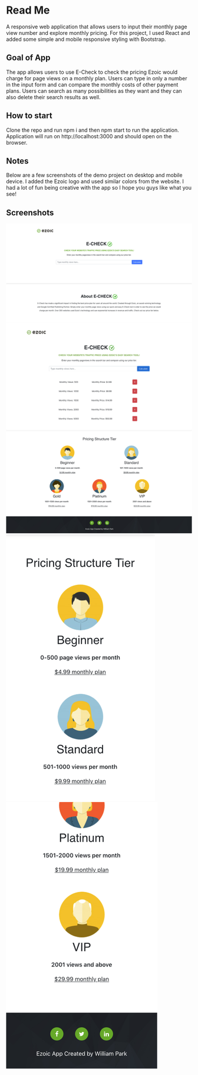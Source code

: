 # Read Me
A responsive web application that allows users to input their monthly page view number and explore monthly pricing. For this project, I used React and added some simple and mobile responsive styling with Bootstrap.

## Goal of App
The app allows users to use E-Check to check the pricing Ezoic would charge for page views on a monthly plan. Users can type in only a number in the input form and can compare the monthly costs of other payment plans. Users can search as many possibilities as they want and they can also delete their search results as well.

## How to start
Clone the repo and run npm i and then npm start to run the application. Application will run on http://localhost:3000 and should open on the browser.

## Notes
Below are a few screenshots of the demo project on desktop and mobile device. I added the Ezoic logo and used similar colors from the website. I had a lot of fun being creative with the app so I hope you guys like what you see!

## Screenshots 
<img src="./src/images/echeck-readme1.png">
<img src="./src/images/echeck-readme2.png">
<img src="./src/images/echeck-readme3.png">
<img src="./src/images/echeck-readme4.png">
<img src="./src/images/echeck-readme5.png">
